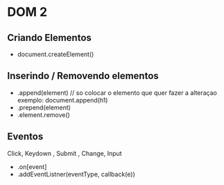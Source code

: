 # DOM 2

## Criando Elementos

- document.createElement()

## Inserindo / Removendo elementos

- .append(element) // so colocar o elemento que quer fazer a alteraçao exemplo: document.append(h1)
- .prepend(element)
- .element.remove()

## Eventos

Click, Keydown , Submit , Change, Input

- .on[event]
- .addEventListner(eventType, callback(e))